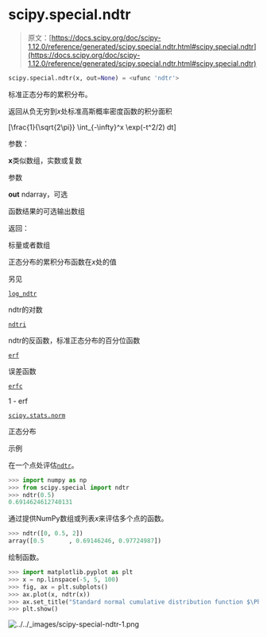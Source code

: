# scipy.special.ndtr

> 原文：[https://docs.scipy.org/doc/scipy-1.12.0/reference/generated/scipy.special.ndtr.html#scipy.special.ndtr](https://docs.scipy.org/doc/scipy-1.12.0/reference/generated/scipy.special.ndtr.html#scipy.special.ndtr)

```py
scipy.special.ndtr(x, out=None) = <ufunc 'ndtr'>
```

标准正态分布的累积分布。

返回从负无穷到*x*处标准高斯概率密度函数的积分面积

\[\frac{1}{\sqrt{2\pi}} \int_{-\infty}^x \exp(-t^2/2) dt\]

参数：

**x**类似数组，实数或复数

参数

**out** ndarray，可选

函数结果的可选输出数组

返回：

标量或者数组

正态分布的累积分布函数在*x*处的值

另见

[`log_ndtr`](scipy.special.log_ndtr.html#scipy.special.log_ndtr "scipy.special.log_ndtr")

ndtr的对数

[`ndtri`](scipy.special.ndtri.html#scipy.special.ndtri "scipy.special.ndtri")

ndtr的反函数，标准正态分布的百分位函数

[`erf`](scipy.special.erf.html#scipy.special.erf "scipy.special.erf")

误差函数

[`erfc`](scipy.special.erfc.html#scipy.special.erfc "scipy.special.erfc")

1 - erf

[`scipy.stats.norm`](scipy.stats.norm.html#scipy.stats.norm "scipy.stats.norm")

正态分布

示例

在一个点处评估[`ndtr`](#scipy.special.ndtr "scipy.special.ndtr")。

```py
>>> import numpy as np
>>> from scipy.special import ndtr
>>> ndtr(0.5)
0.6914624612740131 
```

通过提供NumPy数组或列表*x*来评估多个点的函数。

```py
>>> ndtr([0, 0.5, 2])
array([0.5       , 0.69146246, 0.97724987]) 
```

绘制函数。

```py
>>> import matplotlib.pyplot as plt
>>> x = np.linspace(-5, 5, 100)
>>> fig, ax = plt.subplots()
>>> ax.plot(x, ndtr(x))
>>> ax.set_title("Standard normal cumulative distribution function $\Phi$")
>>> plt.show() 
```

![../../_images/scipy-special-ndtr-1.png](../Images/58558564bd3118a06c5d619624f6a8f6.png)
